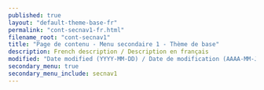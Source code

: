 ```yaml
---
published: true
layout: "default-theme-base-fr"
permalink: "cont-secnav1-fr.html"
filename_root: "cont-secnav1"
title: "Page de contenu - Menu secondaire 1 - Thème de base"
description: French description / Description en français
modified: "Date modified (YYYY-MM-DD) / Date de modification (AAAA-MM-JJ)"
secondary_menu: true
secondary_menu_include: secnav1
---
```


